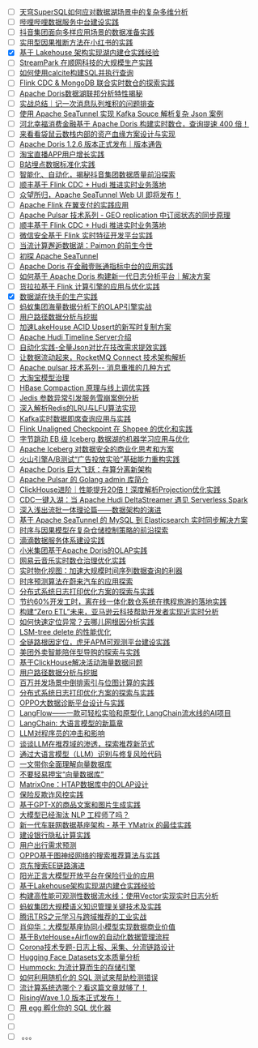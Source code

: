 - [ ] [天穹SuperSQL如何应对数据湖场景中的复杂多维分析](https://mp.weixin.qq.com/s/R6y_MsXKDx_pReohrLhEiQ)
- [ ] [哔哩哔哩数据服务中台建设实践](https://mp.weixin.qq.com/s/H4H5WNRYI3TPVXJfZpsChg)
- [ ] [抖音集团面向多样应用场景的数据准备实践](https://mp.weixin.qq.com/s/Ae62TqH7e6SFASfs1cCtAQ)
- [ ] [实用型因果推断方法在小红书的实践](https://mp.weixin.qq.com/s/aCylZ_QJeR1DvAa01Mi8Gg)
- [x] [基于 Lakehouse 架构实现湖内建仓实践经验](https://smartsi.blog.csdn.net/article/details/132380301)
- [ ] [StreamPark 在顺网科技的大规模生产实践](https://mp.weixin.qq.com/s/7o2u_0JqkBPPlJocaKk09g)
- [ ] [如何使用calcite构建SQL并执行查询](https://mp.weixin.qq.com/s/KrXXlNyjpZQaC0GaUsbbvg)
- [ ] [Flink CDC & MongoDB 联合实时数仓的探索实践](https://mp.weixin.qq.com/s/_2N106cd9UlGLjsLRGuWUQ)
- [ ] [Apache Doris数据湖联邦分析特性揭秘](https://mp.weixin.qq.com/s/JNEuIVuRCa-iR55DCNkLyw)
- [ ] [实战总结｜记一次消息队列堆积的问题排查](https://mp.weixin.qq.com/s/MQdwf4yEl73Br2FvJd5ExQ)
- [ ] [使用 Apache SeaTunnel 实现 Kafka Souce 解析复杂 Json 案例](https://mp.weixin.qq.com/s/y1gmxkVB5sSkxJyiFpg0Pg)
- [ ] [河北幸福消费金融基于 Apache Doris 构建实时数仓，查询提速 400 倍！](https://mp.weixin.qq.com/s/QL7uerBaOSsk3nva35to1A)
- [ ] [来看看袋鼠云数栈内部的资产血缘方案设计与实现](https://mp.weixin.qq.com/s/YtBCE4WeFJsK404aqCV2fA)
- [ ] [Apache Doris 1.2.6 版本正式发布｜版本通告](https://mp.weixin.qq.com/s/n0iPTpmnbrsBPwn6Zl-UVg)
- [ ] [淘宝直播APP用户增长实践](https://mp.weixin.qq.com/s/knWB724PtDTqDr1NbiOaDg)
- [ ] [B站埋点数据标准化实践](https://mp.weixin.qq.com/s/MjQbGTXnEOFoJuiub13eBA)
- [ ] [智能化、自动化，揭秘抖音集团数据质量前沿探索](https://mp.weixin.qq.com/s/Uki9Nzs5qPT-CRT9R-yQUg)
- [ ] [顺丰基于 Flink CDC + Hudi 推进实时业务落地](https://mp.weixin.qq.com/s/VPwBWGZUdacIrG-63EXVFw)
- [ ] [众望所归，Apache SeaTunnel Web UI 即将发布！](https://mp.weixin.qq.com/s/tJisWFqD5AZ27RLi8AtzTw)
- [ ] [Apache Flink 在翼支付的实践应用](https://mp.weixin.qq.com/s/u86UuTE6RqJLlRsMqLHSpQ)
- [ ] [Apache Pulsar 技术系列 - GEO replication 中订阅状态的同步原理](https://mp.weixin.qq.com/s/6nOjRc9jA6Bh3uqOOWSKRQ)
- [ ] [顺丰基于 Flink CDC + Hudi 推进实时业务落地](https://mp.weixin.qq.com/s/VPwBWGZUdacIrG-63EXVFw)
- [ ] [微信安全基于 Flink 实时特征开发平台实践](https://mp.weixin.qq.com/s/Of0OdrUhGnpLt5LGuXRVCQ)
- [ ] [当流计算邂逅数据湖：Paimon 的前生今世](https://mp.weixin.qq.com/s/X1Fcx_og0N6eJ0uduxA4mw)
- [ ] [初探 Apache SeaTunnel](https://mp.weixin.qq.com/s/mgwn__VBVcaHFIY6bwNw9Q)
- [ ] [Apache Doris 在金融壹账通指标中台的应用实践](https://mp.weixin.qq.com/s/yu3B21bU89gZZWbqZCVsrw)
- [ ] [如何基于 Apache Doris 构建新一代日志分析平台｜解决方案](https://mp.weixin.qq.com/s/G-53KF5KBfI8f99f7-L1Tg)
- [ ] [货拉拉基于 Flink 计算引擎的应用与优化实践](https://mp.weixin.qq.com/s/S4pGjvadD9_c3qlNRtoXZA)
- [x] [数据湖在快手的生产实践](https://smartsi.blog.csdn.net/article/details/131930422)
- [ ] [蚂蚁集团海量数据分析下的OLAP引擎实战](https://mp.weixin.qq.com/s/YEULrLDRrl0_zvVBhmyJdQ)
- [ ] [用户路径数据分析与挖掘](https://mp.weixin.qq.com/s/ce84Rlj12FXbWPixyFTXFw)
- [ ] [加速LakeHouse ACID Upsert的新写时复制方案](https://mp.weixin.qq.com/s/lCkGL6uCFF-3dPA7FPLS3Q)
- [ ] [Apache Hudi Timeline Server介绍](https://mp.weixin.qq.com/s/OdegASZwfaqt4kmNhW_upg)
- [ ] [自动化实践-全量Json对比在技改需求提效实践](https://mp.weixin.qq.com/s/6fn5pnEhBMiKdA4lK4L4yw)
- [ ] [让数据流动起来，RocketMQ Connect 技术架构解析](https://mp.weixin.qq.com/s/Zdk8qIc1AwQmdlnygcRHHw)
- [ ] [Apache pulsar 技术系列-- 消息重推的几种方式](https://mp.weixin.qq.com/s/V3Y2yc7nYlCzVVs8Td7hFg)
- [ ] [大淘宝模型治理](https://mp.weixin.qq.com/s/URll8YyobEERoX6LrntjPA)
- [ ] [HBase Compaction 原理与线上调优实践](https://mp.weixin.qq.com/s/SPo6RW8pXTYmRh4yYlCy8A)
- [ ] [Jedis 参数异常引发服务雪崩案例分析](https://mp.weixin.qq.com/s/zFhy8xojQT6nV99FrH3guA)
- [ ] [深入解析Redis的LRU与LFU算法实现](https://mp.weixin.qq.com/s/LsxzvpegWk6XVqhuqHKS4g)
- [ ] [Kafka实时数据即席查询应用与实践](https://mp.weixin.qq.com/s/4-TIpTIaT11TbA_tmavv2Q)
- [ ] [Flink Unaligned Checkpoint 在 Shopee 的优化和实践](https://mp.weixin.qq.com/s/ePjLovZ4FpP0aMy-tfg9Eg)
- [ ] [字节跳动 EB 级 Iceberg 数据湖的机器学习应用与优化](https://mp.weixin.qq.com/s/qA97SvEw3V_jD2OOydUeLw)
- [ ] [Apache Iceberg 对数据安全的商业化思考和方案](https://mp.weixin.qq.com/s/hu6rPSPYztkL4k6hMVDy-w)
- [ ] [火山引擎A/B测试“广告投放实验”基础能力重构实践](https://mp.weixin.qq.com/s/k9lNQth9VJwvxF0z5W1BBA)
- [ ] [Apache Doris 巨大飞跃：存算分离新架构](https://mp.weixin.qq.com/s/zUBoIoFjwR6AOhhE1lO-vw)
- [ ] [Apache Pulsar 的 Golang admin 库简介](https://mp.weixin.qq.com/s/BL6rOcDYo7LwGfG2JXmM3g)
- [ ] [ClickHouse进阶｜性能提升20倍！深度解析Projection优化实践](https://mp.weixin.qq.com/s/EMzdYQiZ8iW4Ofz08kK-UQ)
- [ ] [CDC一键入湖：当 Apache Hudi DeltaStreamer 遇见 Serverless Spark](https://mp.weixin.qq.com/s/8L0XcWMQrhFR1MIgAT4XbQ)
- [ ] [深入浅出流批一体理论篇——数据架构的演进](https://mp.weixin.qq.com/s/ylf01C23lak6z_Wnaqd3KA)
- [ ] [基于 Apache SeaTunnel 的 MySQL 到 Elasticsearch 实时同步解决方案](https://mp.weixin.qq.com/s/6V6oUbY1OS0bZmyCrq3-Gg)
- [ ] [时序与因果模型在复杂仓储控制策略的前沿探索](https://mp.weixin.qq.com/s/D-A_zMaRBpr42JvKyj1OgQ)
- [ ] [滴滴数据服务体系建设实践](https://mp.weixin.qq.com/s/7QjfQx1zmjpotbOjZLjZwA)
- [ ] [小米集团基于Apache Doris的OLAP实践](https://mp.weixin.qq.com/s/rFvRVInc2dKC6ltl-8-iJQ)
- [ ] [网易云音乐实时数仓治理优化实践](https://mp.weixin.qq.com/s/KNv_q8sBohgWqKxrNFAyNQ)
- [ ] [实时物化视图：加速大规模时间序列数据查询的利器](https://mp.weixin.qq.com/s/0voiyeB-Jq2I0_cCavkfbg)
- [ ] [时序预测算法在蔚来汽车的应用探索](https://mp.weixin.qq.com/s/GUwTNsNNf57hwhtHGfC-Kw)
- [ ] [分布式系统日志打印优化方案的探索与实践](https://mp.weixin.qq.com/s/DfQ8J75AFHArqzyzEjMG7Q)
- [ ] [节约60%开发工时，离在线一体化数仓系统在携程旅游的落地实践](https://mp.weixin.qq.com/s/RG6zOn6rNrbDCzL8ylPZ8w)
- [ ] [构建“Zero ETL”未来，亚马逊云科技帮助开发者实现近实时分析](https://mp.weixin.qq.com/s/wdLHcYErHEuoTdGqK3ONFQ)
- [ ] [如何快速定位异常？去哪儿网根因分析实践](https://mp.weixin.qq.com/s/YFP0KuLfdWW-vGZ38l8HMQ)
- [ ] [LSM-tree delete 的性能优化](https://mp.weixin.qq.com/s/Al17uh4xaq6uDnwBOLhUcg)
- [ ] [全链路根因定位，虎牙APM可观测平台建设实践](https://mp.weixin.qq.com/s/u7fYqZnEWEhQEaPMBtUqyw)
- [ ] [美团外卖智能陪伴型导购的探索与实践](https://mp.weixin.qq.com/s/prLykt36ONu43V-twgfcOg)
- [ ] [基于ClickHouse解决活动海量数据问题](https://mp.weixin.qq.com/s/cs69e0X0V4AnZDke8teWJw)
- [ ] [用户路径数据分析与挖掘](https://mp.weixin.qq.com/s/ce84Rlj12FXbWPixyFTXFw)
- [ ] [百万并发场景中倒排索引与位图计算的实践](https://mp.weixin.qq.com/s/_NX7GvKZVv4wDZVZV-1aNw)
- [ ] [分布式系统日志打印优化方案的探索与实践](https://mp.weixin.qq.com/s/DfQ8J75AFHArqzyzEjMG7Q)
- [ ] [OPPO大数据诊断平台设计与实践](https://mp.weixin.qq.com/s/fv04tP0TOLy9n-VXFCWevQ)
- [ ] [LangFlow——一款可轻松实验和原型化 LangChain流水线的AI项目](https://mp.weixin.qq.com/s/omHZ_IqjISphmdGz3tiMnQ)
- [ ] [LangChain: 大语言模型的新篇章](https://mp.weixin.qq.com/s/gPfYTxwiCkFa4fck0weBRA)
- [ ] [LLM对程序员的冲击和影响](https://mp.weixin.qq.com/s/_Kh8IzsfghT4fPWknesnzA)
- [ ] [谈谈LLM在推荐域的渗透，探索推荐新范式](https://mp.weixin.qq.com/s/TzpHDLr8JC4IhGXR_r10dA)
- [ ] [通过大语言模型（LLM）识别与修复风险代码](https://mp.weixin.qq.com/s/JfEEJQyv9pdFB0-mBKC6UA)
- [ ] [一文带你全面理解向量数据库](https://mp.weixin.qq.com/s/K9dJFR0R0GJJz1BoHyuqHw)
- [ ] [不要轻易押宝“向量数据库”](https://mp.weixin.qq.com/s/0NLE8YTIOyrKdkIw5r1x9w)
- [ ] [MatrixOne：HTAP数据库中的OLAP设计](https://mp.weixin.qq.com/s/iopFNw3ua9mKz8DD2qfmTg)
- [ ] [保险反欺诈风控实践](https://mp.weixin.qq.com/s/DWxkUuUlCdTUtgWwN0lkbA)
- [ ] [基于GPT-X的商品文案和图片生成实践](https://mp.weixin.qq.com/s/xByBW3cLiTQxWnWJqRxz1A)
- [ ] [大模型已经淘汰 NLP 工程师了吗？](https://mp.weixin.qq.com/s/aXwPFeEiqgZtNKw-J3HocQ)
- [ ] [新一代车联网数据基座架构 - 基于 YMatrix 的最佳实践](https://mp.weixin.qq.com/s/mbyOSs2yreBwZa5rz4kjDA)
- [ ] [建设银行隐私计算实践](https://mp.weixin.qq.com/s/nMgDBMFJYobCB77d9KY6cw)
- [ ] [用户出行需求预测](https://mp.weixin.qq.com/s/KvVhmM2ZKKRfvmVkvtA7YA)
- [ ] [OPPO基于图神经网络的搜索推荐算法与实践](https://mp.weixin.qq.com/s/AJ9wLIyQ6wiP_ib-ubF6xQ)
- [ ] [京东搜索EE链路演进](https://mp.weixin.qq.com/s/na90G1GqLoS41L_-NHpVKQ)
- [ ] [阳光正言大模型开放平台在保险行业的应用](https://mp.weixin.qq.com/s/XC7UHJDrZSjg4Osk5L-vlA)
- [ ] [基于Lakehouse架构实现湖内建仓实践经验](https://mp.weixin.qq.com/s/3J-gphCANAQQzS8d1ce62w)
- [ ] [构建高性能可观测性数据流水线：使用Vector实现实时日志分析](https://mp.weixin.qq.com/s/SUm7xqtVIndSQsaMjF4OiA)
- [ ] [蚂蚁集团大规模语义知识管理关键技术及实践](https://mp.weixin.qq.com/s/YtDzcqjObqAG4cQozb9dBA)
- [ ] [腾讯TRS之元学习与跨域推荐的工业实战](https://mp.weixin.qq.com/s/0MflPQ01ZBMDA9vwmMZpog)
- [ ] [肖仰华：大模型基座协同小模型实现数据商业价值](https://mp.weixin.qq.com/s/dcMXLaVShwQt_-q33u7z0Q)
- [ ] [基于ByteHouse+Airflow的自动化数据管理流程](https://mp.weixin.qq.com/s/irkHmqtLUiCwRN-nDq2dJw)
- [ ] [Corona技术专题-日志上报、采集、分流链路设计](https://mp.weixin.qq.com/s/b2UbLb0HwXdrEce6B4tFPQ)
- [ ] [Hugging Face Datasets文本质量分析](https://mp.weixin.qq.com/s/V5-9BhC33V0Ufct0Ovldbg)
- [ ] [Hummock: 为流计算而生的存储引擎](https://mp.weixin.qq.com/s/PXkkOaikx0h54Msm0HEFSw)
- [ ] [如何利用随机化的 SQL 测试来帮助检测错误](https://mp.weixin.qq.com/s/DkKpbEN21au5w5zR9MF0Hw)
- [ ] [流计算系统选哪个？看这篇文章就够了！](https://mp.weixin.qq.com/s/wK2ZJMoeO-KAITntIsUpqA)
- [ ] [RisingWave 1.0 版本正式发布！](https://mp.weixin.qq.com/s/st3DLYBqkGq-y7sRcMWueA)
- [ ] [用 egg 孵化你的 SQL 优化器](https://mp.weixin.qq.com/s/89OTOpx9PfZICTM3QglkLw)
- [ ] []()
- [ ] []()
- [ ] []()
。。。
